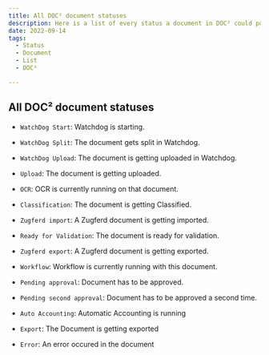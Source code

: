 ```yaml
---
title: All DOC² document statuses
description: Here is a list of every status a document in DOC² could possibly have.
date: 2022-09-14
tags:
  - Status
  - Document
  - List
  - DOC²

---
```


##  All DOC² document statuses

- `WatchDog Start`: Watchdog is starting.<br>

- `WatchDog Split`: The document gets split in Watchdog.<br>

- `WatchDog Upload`: The document is getting uploaded in Watchdog.<br>

- `Upload`: The document is getting uploaded.<br>

- `OCR`: OCR is currently running on that document.<br>

- `Classification`: The document is getting Classified.<br>

- `Zugferd import`: A Zugferd document is getting imported.<br>

- `Ready for Validation`: The document is ready for validation.<br>

- `Zugferd export`: A Zugferd document is getting exported.<br>

- `Workflow`: Workflow is currently running with this document.<br>

- `Pending approval`: Document has to be approved.<br>

- `Pending second approval`: Document has to be approved a second time.<br>

- `Auto Accounting`: Automatic Accounting is running<br>

- `Export`: The Document is getting exported<br>

- `Error`: An error occured in the document<br>
